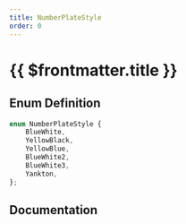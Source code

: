 ```yaml
---
title: NumberPlateStyle
order: 0
---
```


# {{ $frontmatter.title }}

## Enum Definition

```ts
enum NumberPlateStyle {
    BlueWhite,
    YellowBlack,
    YellowBlue,
    BlueWhite2,
    BlueWhite3,
    Yankton,
};
```

## Documentation

<!--@include: ./parts/numberPlateStyle.md-->
